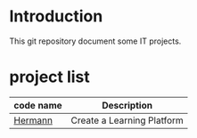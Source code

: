 <head><link rel="stylesheet" href="./md.css"/><script src="./md.js"></script></head>


[//]: #(Reference)
[prj_hermann]:   ./hermann/README.md


# Introduction
This git repository document some IT projects.



# project list 
|code name|Description|
|-|-|
|[Hermann][prj_hermann]|Create a Learning Platform
<br>

